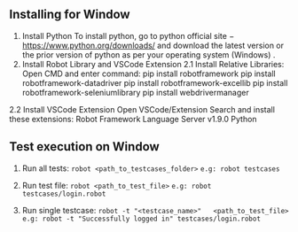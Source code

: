 ## Installing for Window
1.  Install Python
To install python, go to python official site − https://www.python.org/downloads/ and download the latest version or the prior version of python as per your operating system (Windows)
.
2.  Install Robot Library and VSCode Extension
2.1 Install Relative Libraries:
    Open CMD and enter command:
        pip install robotframework
        pip install robotframework-datadriver
        pip install robotframework-excellib
        pip install robotframework-seleniumlibrary
        pip install webdrivermanager

2.2 Install VSCode Extension
Open VSCode/Extension
Search and install these extensions:
    Robot Framework Language Server  v1.9.0
    Python



## Test execution on Window
1.   Run all tests:
    `robot <path_to_testcases_folder>`
    `e.g: robot testcases`

2.   Run test file:
    `robot <path_to_test_file>`
    `e.g: robot testcases/login.robot`

3.   Run single testcase:
    `robot -t "<testcase_name>"   <path_to_test_file>`
    `e.g: robot -t "Successfully logged in" testcases/login.robot`